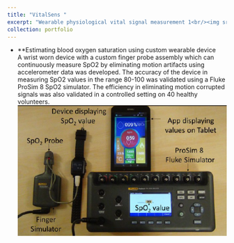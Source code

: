 ```yaml
---
title: "VitalSens "
excerpt: "Wearable physiological vital signal measurement 1<br/><img src='/images/vital sense.PNG'>"
collection: portfolio
---
```


* **Estimating blood oxygen saturation using custom wearable device <br>
  A wrist worn device with a custom finger probe assembly which can continuously measure SpO2 by eliminating motion artifacts using accelerometer data was developed. The accuracy of the device in measuring SpO2 values in the range 80-100 was validated using a Fluke ProSim 8 SpO2 simulator. The efficiency in eliminating motion corrupted signals was also validated in a controlled setting on 40 healthy volunteers.
  <br/><img src='/images/vital sense1.PNG'>

